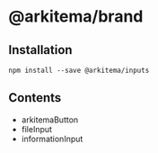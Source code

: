 # @arkitema/brand

## Installation

```
npm install --save @arkitema/inputs
```

## Contents

- arkitemaButton
- fileInput
- informationInput
